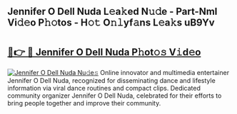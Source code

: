 ## Jennifer O Dell Nuda L𝚎a𝚔ed N𝚞𝚍e - Part-NmI Vi𝚍𝚎o P𝚑𝚘tos - H𝚘𝚝 O𝚗𝚕yf𝚊ns L𝚎a𝚔s uB9Yv

# <h2><a href="http://kf1zems.oniu.top/?m=Jennifer+O+Dell+Nuda">🔗👉 🔴 Jennifer O Dell Nuda P𝚑ot𝚘𝚜 V𝚒d𝚎o</a></h2>

[![Jennifer O Dell Nuda Nu𝚍e𝚜](https://i.imgur.com/0qMVB7G.gif)](http://kf1zems.oniu.top/?m=Jennifer+O+Dell+Nuda)
Online innovator and multimedia entertainer Jennifer O Dell Nuda, recognized for disseminating dance and lifestyle information via viral dance routines and compact clips. Dedicated community organizer Jennifer O Dell Nuda, celebrated for their efforts to bring people together and improve their community.  
